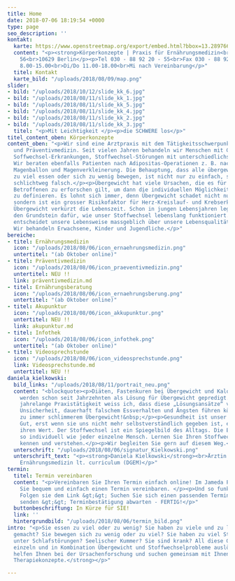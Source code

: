 ```yaml
---
title: Home
date: 2018-07-06 18:19:54 +0000
type: page
seo_description: ''
kontakt:
  karte: https://www.openstreetmap.org/export/embed.html?bbox=13.28976631164551%2C52.48967943654932%2C13.336114883422853%2C52.51316523643532&amp;layer=mapnik&amp;marker=52.50142390483136%2C13.31294059753418
  content: "<p><strong>Körperkonzepte | Praxis für Ernährungsmedizin<br></strong>Leibnizstraße
    56<br>10629 Berlin</p><p>Tel 030 - 88 92 20 - 55<br>Fax 030 - 88 92 20 - 65</p><p>info@koerperkonzepte.com<br>www.koerperkonzepte.com</p><p><strong>Sprechzeiten:</strong></p><p>Mo/Fr
    8.00-15.00<br>Di/Do 11.00-18.00<br>Mi nach Vereinbarung</p>"
  titel: Kontakt
  karte_bild: "/uploads/2018/08/09/map.png"
slider:
- bild: "/uploads/2018/10/12/slide_kk_6.jpg"
- bild: "/uploads/2018/08/11/slide_kk_1.jpg"
- bild: "/uploads/2018/08/11/slide_kk_5.jpg"
- bild: "/uploads/2018/08/11/slide_kk_4.jpg"
- bild: "/uploads/2018/08/11/slide_kk_2.jpg"
- bild: "/uploads/2018/08/11/slide_kk_3.jpg"
  titel: "<p>Mit Leichtigkeit </p><p>die SCHWERE los</p>"
titel_content_oben: Körperkonzepte
content_oben: "<p>Wir sind eine Arztpraxis mit dem Tätigkeitsschwerpunkt Ernährungs-
  und Präventivmedizin. Seit vielen Jahren behandeln wir Menschen mit Gewichtsproblemen,
  Soffwechsel-Erkrankungen, Stoffwechsel-Störungen mit unterschiedlichsten Ursachen.
  Wir beraten ebenfalls Patienten nach Adipositas-Operationen z. B. nach einem Magenbypass,
  Magenballon und Magenverkleinerung. Die Behauptung, dass alle übergewichtigen Menschen
  zu viel essen oder sich zu wenig bewegen, ist nicht nur zu einfach, sondern auch
  schlichtweg falsch.</p><p>Übergewicht hat viele Ursachen, die es für jeden einzelnen
  Betroffenen zu erforschen gilt, um dann die individuellen Möglichkeiten der Therapie
  zu definieren. Es lohnt sich immer, denn Übergewicht schadet nicht nur den Gelenken,
  sondern ist ein grosser Risikofaktor für Herz-Kreislauf- und Krebserkrankungen.
  Übergewicht verkürzt die Lebenszeit. Schon in jungen Lebensjahren legt unser Essverhalten
  den Grundstein dafür, wie unser Stoffwechsel lebenslang funktioniert. Und als Erwachsener
  entscheidet unsere Lebensweise massgeblich über unsere Lebensqualität im Alter.
  Wir behandeln Erwachsene, Kinder und Jugendliche.</p>"
bereiche:
- titel: Ernährungsmedizin
  icon: "/uploads/2018/08/06/icon_ernaehrungsmedizin.png"
  untertitel: "(ab Oktober online)"
- titel: Präventivmedizin
  icon: "/uploads/2018/08/06/icon_praeventivmedizin.png"
  untertitel: NEU !!
  link: präventivmedizin.md
- titel: Ernährungsberatung
  icon: "/uploads/2018/08/06/icon_ernaehrungsberung.png"
  untertitel: "(ab Oktober online)"
- titel: Akupunktur
  icon: "/uploads/2018/08/06/icon_akkupunktur.png"
  untertitel: NEU !!
  link: akupunktur.md
- titel: Infothek
  icon: "/uploads/2018/08/06/icon_infothek.png"
  untertitel: "(ab Oktober online)"
- titel: Videosprechstunde
  icon: "/uploads/2018/08/06/icon_videosprechstunde.png"
  link: Videosprechstunde.md
  untertitel: NEU !!
daniela_kielkowski:
  bild_links: "/uploads/2018/08/11/portrait_neu.png"
  content: "<blockquote><p>Diäten, Fastenkuren bei Übergewicht und Kalorienzählen
    werden schon seit Jahrzehnten als Lösung für Übergewicht gepredigt. Durch meine
    jahrelange Praxistätigkeit weiss ich, dass diese „Lösungsansätze“ vielfach zu
    Unsicherheit, dauerhaft falschem Essverhalten und Ängsten führen können. Und damit
    zu immer schlimmerem Übergewicht!&nbsp;</p><p>Gesundheit ist unser allerhöchstes
    Gut, erst wenn sie uns nicht mehr selbstverständlich gegeben ist, erkennen wir
    ihren Wert. Der Stoffwechsel ist ein Spiegelbild des Alltags. Die Ernährung ist
    so individuell wie jeder einzelne Mensch. Lernen Sie Ihren Stoffwechsel bei uns
    kennen und verstehen.</p><p>Wir begleiten Sie gern auf diesem Weg.</p><p>Ihre</p></blockquote>"
  unterschrift: "/uploads/2018/08/06/signatur_Kielkowski.png"
  unterschrift_text: "<p><strong>Daniela Kielkowski</strong><br>Ärztin mit Tätigkeitsschwerpunkt
    Ernährungsmedizin lt. curriculum (DGEM)</p>"
termin:
  titel: Termin vereinbaren
  content: "<p>Vereinbaren Sie Ihren Termin einfach online! Im Jameda Portal können
    Sie bequem und einfach einen Termin vereinbaren. </p><p>Und so funktionierts:
    Folgen sie dem Link &gt;&gt; Suchen Sie sich einen passenden Termin &gt;&gt; Anfrage
    senden &gt;&gt; Terminbestätigung abwarten - FERTIG!</p>"
  buttonbeschriftung: In Kürze für SIE!
  link: ''
  hintergrundbild: "/uploads/2018/08/06/termin_bild.png"
intro: "<p>Sie essen zu viel oder zu wenig? Sie haben zu viele und zu lange Diäten
  gemacht? Sie bewegen sich zu wenig oder zu viel? Sie haben zu viel Stress? Sie leiden
  unter Schlafstörungen? Seelischer Kummer? Sie sind krank? All diese Gründe können
  einzeln und in Kombination Übergewicht und Stoffwechselprobleme auslösen.</p><p><strong>Wir
  helfen Ihnen bei der Ursachenforschung und suchen gemeinsam mit Ihnen alltagstaugliche
  Therapiekonzepte.</strong></p>"

---
```

